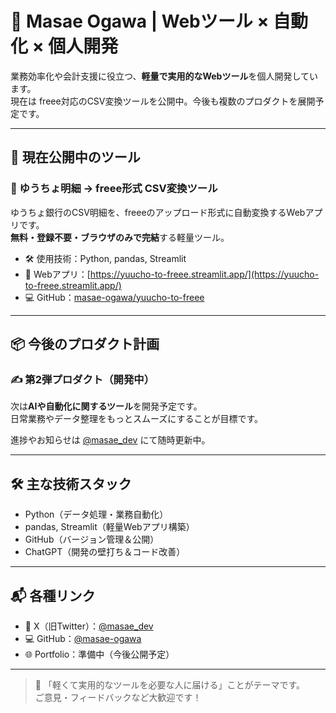 # 👋 Masae Ogawa | Webツール × 自動化 × 個人開発

業務効率化や会計支援に役立つ、**軽量で実用的なWebツール**を個人開発しています。  
現在は freee対応のCSV変換ツールを公開中。今後も複数のプロダクトを展開予定です。

---

## 🚀 現在公開中のツール

### 📄 ゆうちょ明細 → freee形式 CSV変換ツール

ゆうちょ銀行のCSV明細を、freeeのアップロード形式に自動変換するWebアプリです。  
**無料・登録不要・ブラウザのみで完結**する軽量ツール。

- 🛠️ 使用技術：Python, pandas, Streamlit
- 🔗 Webアプリ：[https://yuucho-to-freee.streamlit.app/](https://yuucho-to-freee.streamlit.app/)
- 💻 GitHub：[masae-ogawa/yuucho-to-freee](https://github.com/masae-ogawa/yuucho-to-freee)

---

## 📦 今後のプロダクト計画

### ✍️ 第2弾プロダクト（開発中）

次は**AIや自動化に関するツール**を開発予定です。  
日常業務やデータ整理をもっとスムーズにすることが目標です。

進捗やお知らせは [@masae_dev](https://x.com/masae_dev) にて随時更新中。

---

## 🛠 主な技術スタック

- Python（データ処理・業務自動化）
- pandas, Streamlit（軽量Webアプリ構築）
- GitHub（バージョン管理＆公開）
- ChatGPT（開発の壁打ち＆コード改善）

---

## 📬 各種リンク

- 🧵 X（旧Twitter）：[@masae_dev](https://x.com/masae_dev)
- 💻 GitHub：[@masae-ogawa](https://github.com/masae-ogawa)
- 🌐 Portfolio：準備中（今後公開予定）

---

> 🎯 「軽くて実用的なツールを必要な人に届ける」ことがテーマです。  
> ご意見・フィードバックなど大歓迎です！
